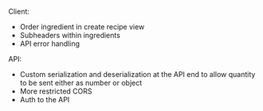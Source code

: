 Client:

- Order ingredient in create recipe view
- Subheaders within ingredients
- API error handling

API:

- Custom serialization and deserialization at the API end to allow quantity to be sent either as number or object
- More restricted CORS
- Auth to the API
